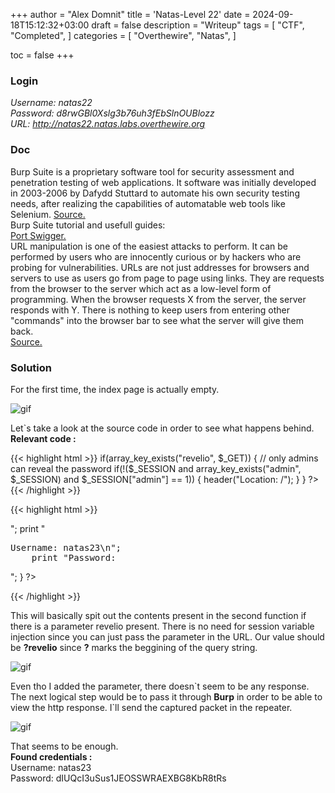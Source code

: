 +++
author = "Alex Domnit"
title = 'Natas-Level 22'
date = 2024-09-18T15:12:32+03:00
draft = false
description = "Writeup"
tags = [
    "CTF",
    "Completed",
]
categories = [
    "Overthewire",
    "Natas",
]

toc = false
+++

### Login
*Username: natas22*\
*Password: d8rwGBl0Xslg3b76uh3fEbSlnOUBlozz*\
*URL:      http://natas22.natas.labs.overthewire.org*

### Doc
Burp Suite is a proprietary software tool for security assessment and penetration testing of web applications. It software was initially developed in 2003-2006 by Dafydd Stuttard to automate his own security testing needs, after realizing the capabilities of automatable web tools like Selenium.
[Source.](https://en.wikipedia.org/wiki/Burp_Suite)\
Burp Suite tutorial and usefull guides:\
[Port Swigger.](https://portswigger.net/burp/documentation/desktop/getting-started)\
URL manipulation is one of the easiest attacks to perform. It can be performed by users who are innocently curious or by hackers who are probing for vulnerabilities.
URLs are not just addresses for browsers and servers to use as users go from page to page using links. They are requests from the browser to the server which act as a low-level form of programming. When the browser requests X from the server, the server responds with Y. There is nothing to keep users from entering other "commands" into the browser bar to see what the server will give them back.\
[Source.](https://guides.codepath.com/websecurity/URL-Manipulation)

### Solution
For the first time, the index page is actually empty.

<img src="/img/natas/natas22-1.png" alt="gif" style="display: block; margin-left: auto; margin-right: auto;">

Let`s take a look at the source code in order to see what happens behind.\
**Relevant code :**

{{< highlight html >}}
if(array_key_exists("revelio", $_GET)) {
    // only admins can reveal the password
    if(!($_SESSION and array_key_exists("admin", $_SESSION) and $_SESSION["admin"] == 1)) {
    header("Location: /");
    }
}
?>
{{< /highlight >}}

{{< highlight html >}}
<?php
    if(array_key_exists("revelio", $_GET)) {
    print "You are an admin. The credentials for the next level are:<br>";
    print "<pre>Username: natas23\n";
    print "Password: <censored></pre>";
    }
?>
{{< /highlight >}}

This will basically spit out the contents present in the second function if there is a parameter revelio present. There is no need for session variable injection since you can just pass the parameter in the URL. Our value should be **?revelio** since **?** marks the beggining of the query string.

<img src="/img/natas/natas22-2.png" alt="gif" style="display: block; margin-left: auto; margin-right: auto;">

Even tho I added the parameter, there doesn\`t seem to be any response. The next logical step would be to pass it through **Burp** in order to be able to view the http response. I\`ll send the captured packet in the repeater.

<img src="/img/natas/natas22-3.png" alt="gif" style="display: block; margin-left: auto; margin-right: auto;">

That seems to be enough.\
**Found credentials :**\
Username: natas23\
Password: dIUQcI3uSus1JEOSSWRAEXBG8KbR8tRs